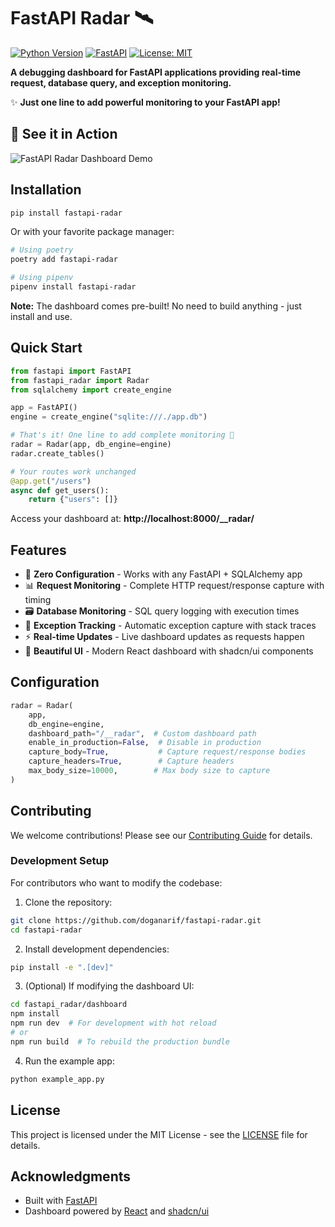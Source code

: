 # FastAPI Radar 🛰️

[![Python Version](https://img.shields.io/badge/python-3.8%2B-blue.svg)](https://www.python.org/downloads/)
[![FastAPI](https://img.shields.io/badge/FastAPI-0.68.0%2B-green.svg)](https://fastapi.tiangolo.com)
[![License: MIT](https://img.shields.io/badge/License-MIT-yellow.svg)](https://opensource.org/licenses/MIT)

**A debugging dashboard for FastAPI applications providing real-time request, database query, and exception monitoring.**

✨ **Just one line to add powerful monitoring to your FastAPI app!**

## 🎯 See it in Action

![FastAPI Radar Dashboard Demo](./assets/demo.gif)

## Installation

```bash
pip install fastapi-radar
```

Or with your favorite package manager:

```bash
# Using poetry
poetry add fastapi-radar

# Using pipenv
pipenv install fastapi-radar
```

**Note:** The dashboard comes pre-built! No need to build anything - just install and use.

## Quick Start

```python
from fastapi import FastAPI
from fastapi_radar import Radar
from sqlalchemy import create_engine

app = FastAPI()
engine = create_engine("sqlite:///./app.db")

# That's it! One line to add complete monitoring 🚀
radar = Radar(app, db_engine=engine)
radar.create_tables()

# Your routes work unchanged
@app.get("/users")
async def get_users():
    return {"users": []}
```

Access your dashboard at: **http://localhost:8000/\_\_radar/**

## Features

- 🚀 **Zero Configuration** - Works with any FastAPI + SQLAlchemy app
- 📊 **Request Monitoring** - Complete HTTP request/response capture with timing
- 🗃️ **Database Monitoring** - SQL query logging with execution times
- 🐛 **Exception Tracking** - Automatic exception capture with stack traces
- ⚡ **Real-time Updates** - Live dashboard updates as requests happen
- 🎨 **Beautiful UI** - Modern React dashboard with shadcn/ui components

## Configuration

```python
radar = Radar(
    app,
    db_engine=engine,
    dashboard_path="/__radar",  # Custom dashboard path
    enable_in_production=False,  # Disable in production
    capture_body=True,           # Capture request/response bodies
    capture_headers=True,        # Capture headers
    max_body_size=10000,        # Max body size to capture
)
```

## Contributing

We welcome contributions! Please see our [Contributing Guide](CONTRIBUTING.md) for details.

### Development Setup

For contributors who want to modify the codebase:

1. Clone the repository:

```bash
git clone https://github.com/doganarif/fastapi-radar.git
cd fastapi-radar
```

2. Install development dependencies:

```bash
pip install -e ".[dev]"
```

3. (Optional) If modifying the dashboard UI:

```bash
cd fastapi_radar/dashboard
npm install
npm run dev  # For development with hot reload
# or
npm run build  # To rebuild the production bundle
```

4. Run the example app:

```bash
python example_app.py
```

## License

This project is licensed under the MIT License - see the [LICENSE](LICENSE) file for details.

## Acknowledgments

- Built with [FastAPI](https://fastapi.tiangolo.com/)
- Dashboard powered by [React](https://react.dev/) and [shadcn/ui](https://ui.shadcn.com/)
